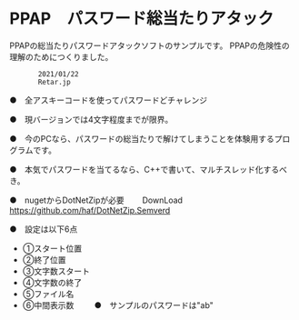 # PPAP　パスワード総当たりアタック
PPAPの総当たりパスワードアタックソフトのサンプルです。
PPAPの危険性の理解のためにつくりました。

           2021/01/22 
           Retar.jp
 
●　全アスキーコードを使ってパスワードどチャレンジ

●　現バージョンでは4文字程度までが限界。
 
●　今のPCなら、パスワードの総当たりで解けてしまうことを体験用するプログラムです。
 
●　本気でパスワードを当てるなら、C++で書いて、マルチスレッド化するべき。

●　nugetからDotNetZipが必要
 　　DownLoad      https://github.com/haf/DotNetZip.Semverd
 
●　設定は以下6点
 - ①スタート位置
 - ②終了位置
 - ③文字数スタート
 - ④文字数の終了
 - ⑤ファイル名
 - ⑥中間表示数
 　　
 ●　サンプルのパスワードは"ab"
